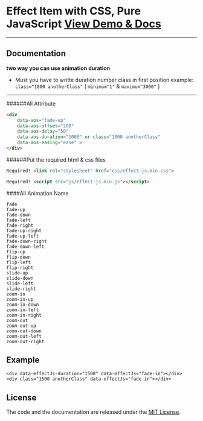 # Effect Item with CSS, Pure JavaScript <a href="https://stacksagar.github.io/effect-js">View Demo & Docs</a>

---

## Documentation
**two way you can use animation duration**
- Must you have to writte duration number class in first position example: `class="1000 anotherClass"`  ( `minimum"1"` & `maximum"3000"` )

<div data-effectJs-duration="1000" ></div>
 
 ---

######All Attribute
```html
<div
    data-aos="fade-up"
    data-aos-offset="200"
    data-aos-delay="50"
    data-aos-duration="1000" or class="1000 anotherClass"
    data-aos-easing="ease" >
</div>
```
  
######Put the required html & css files

```html
Required! <link rel="stylesheet" href="css/effect-js.min.css"> 
```

```html
Required! <script src="js/effect-js.min.js"></script> 
```
 

####All Animation Name
```
fade
fade-up
fade-down
fade-left
fade-right
fade-up-right
fade-up-left
fade-down-right
fade-down-left
flip-up
flip-down
flip-left
flip-right
slide-up
slide-down
slide-left
slide-right
zoom-in
zoom-in-up
zoom-in-down
zoom-in-left
zoom-in-right
zoom-out
zoom-out-up
zoom-out-down
zoom-out-left
zoom-out-right
```

## Example
```
<div data-effectJs-duration="1500" data-effectJs="fade-in"></div>
<div class="1500 anotherClass" data-effectJs="fade-in"></div>
```
  
 
## License

The code and the documentation are released under the [MIT License](LICENSE).
